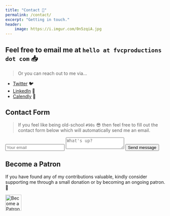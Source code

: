 ```yaml
---
title: "Contact 📨️"
permalink: /contact/
excerpt: "Getting in touch."
header:
    image: https://i.imgur.com/0n5zqiA.jpg
---
```


## Feel free to email me at `hello at fvcproductions dot com` 📥

> Or you can reach out to me via...

- <a href="https://twitter.com/fvcproductions" target="_blank" rel="noopener">Twitter</a> 🐦️
- <a href="https://linkedin.com/in/fvcproductions" target="_blank" rel="noopener">LinkedIn</a> 👥️
- <a href="https://calendly.com/fvcproductions" target="_blank" rel="noopener">Calendly</a> 📅

## Contact Form

> If you feel like being old-school `#90s` 😎 then feel free to fill out the contact form below which will automatically send me an email.

<form method="POST" action="https://formspree.io/hello@fvcproductions.com">
  <input type="email" name="email" placeholder="Your email">
  <textarea name="message" placeholder="What's up?"></textarea>
  <button class="btn btn--inverse" type="submit">Send message</button>
  <input type="hidden" name="_subject" value="FVCproductions - New Contact Message 📥" />
  <input type="hidden" name="_next" value="/got-your-message/" />
</form>

## Become a Patron

If you have found any of my contributions valuable, kindly consider supporting me through a small donation or by becoming an ongoing patron. 💛️

<a href="https://www.patreon.com/fvcproductions" target="_blank" rel="noopener"><img src="https://c5.patreon.com/external/logo/become_a_patron_button@2x.png" height="50" alt="Become a Patron!"></a>